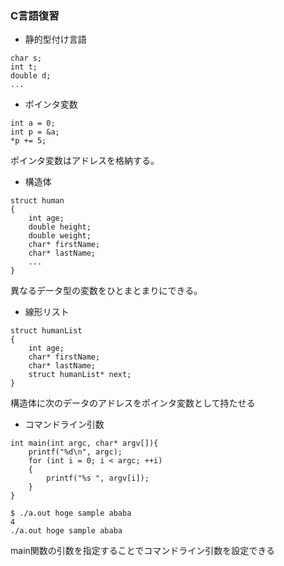 ### C言語復習

* 静的型付け言語
```
char s;
int t;
double d;
...
```

* ポインタ変数
```
int a = 0;
int p = &a;
*p += 5;
```
ポインタ変数はアドレスを格納する。


* 構造体
```
struct human
{
    int age;
    double height;
    double weight;
    char* firstName;
    char* lastName;
    ...
}
```
異なるデータ型の変数をひとまとまりにできる。

* 線形リスト
```
struct humanList
{
    int age;
    char* firstName;
    char* lastName;
    struct humanList* next;
}
```
構造体に次のデータのアドレスをポインタ変数として持たせる

* コマンドライン引数
```
int main(int argc, char* argv[]){
    printf("%d\n", argc);
    for (int i = 0; i < argc; ++i)
    {
        printf("%s ", argv[i]);
    }
}
```

```
$ ./a.out hoge sample ababa
4
./a.out hoge sample ababa
```
main関数の引数を指定することでコマンドライン引数を設定できる